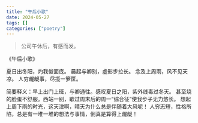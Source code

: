 ```yaml
---
title: "午后小歌"
date: 2024-05-27
tags: []
categories: ["poetry"]
---
```


> 公司午休后，有感而发。

《午后小歌》

夏日出冬阳，灼我俊面庞。
晨起与卿别，虚影步拉长。
念及上周雨，风不见天凉。
人穷龌龊事，尽揽一箩筐。

简要释义：早上出门上班，与卿通往。感叹夏日之阳，紫外线毒过冬天。 甚至烧的脸蛋不舒服。西站一别，歇过周末后的周一“综合征”使我步子无力悠长。 想起上周下雨的时光，这天津啊，晴天为什么总是伴随着大风呢！ 人穷志短，性格所陷，总是有一堆一堆的想法与事情，倒真是算得上龌龊！